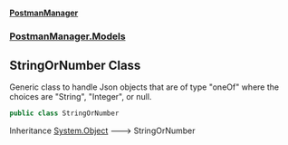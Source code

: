 #### [PostmanManager](PostmanManager.md 'PostmanManager')
### [PostmanManager.Models](PostmanManager.md#PostmanManager.Models 'PostmanManager.Models')

## StringOrNumber Class

Generic class to handle Json objects that are of type "oneOf" where
the choices are "String", "Integer", or null.

```csharp
public class StringOrNumber
```

Inheritance [System.Object](https://docs.microsoft.com/en-us/dotnet/api/System.Object 'System.Object') &#129106; StringOrNumber